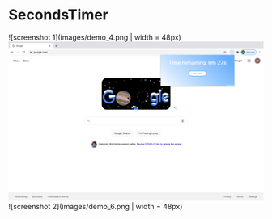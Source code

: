 # SecondsTimer

![screenshot 1](images/demo_4.png | width = 48px)
![screenshot 2](images/demo_2.png)
![screenshot 2](images/demo_6.png | width = 48px)

